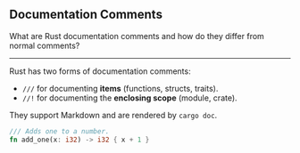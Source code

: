 ## Documentation Comments

What are Rust documentation comments and how do they differ from normal comments?

---

Rust has two forms of documentation comments:

* `///` for documenting **items** (functions, structs, traits).
* `//!` for documenting the **enclosing scope** (module, crate).

They support Markdown and are rendered by `cargo doc`.

```rust
/// Adds one to a number.
fn add_one(x: i32) -> i32 { x + 1 }
```

